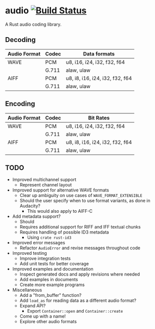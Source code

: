 # audio [![Build Status](https://travis-ci.org/brianuosseph/audio.svg?branch=master)](https://travis-ci.org/brianuosseph/audio)
A Rust audio coding library.

## Decoding

| Audio Format | Codec | Data formats |
| ------ | ----- | --------- |
| WAVE | PCM   | u8, i16, i24, i32, f32, f64 |
|      | G.711 | alaw, ulaw |
| AIFF | PCM   | u8, i8, i16, i24, i32, f32, f64 |
|      | G.711 | alaw, ulaw |

## Encoding

| Audio Format | Codec | Bit Rates |
| ------ | ----- | --------- |
| WAVE | PCM   | u8, i16, i24, i32, f32, f64 |
|      | G.711 | alaw, ulaw |
| AIFF | PCM   | u8, i8, i16, i24, i32, f32, f64 |
|      | G.711 | alaw, ulaw |

## TODO
- Improved multichannel support
  - Represent channel layout
- Improved support for alternative WAVE formats
  - Clear up ambiguity on use cases of `WAVE_FORMAT_EXTENSIBLE`
  - Should the user specify when to use format variants, as done in Audacity?
    - This would also apply to AIFF-C
- Add metadata support?
  - Should
  - Requires additional support for RIFF and IFF textual chunks
  - Requires handling of possible ID3 metadata
    - Using `crate rust-id3`
- Improved error messages
  - Refactor `AudioError` and revise messages throughout code
- Improved testing
  - Improve integration tests
  - Add unit tests for better coverage
- Improved examples and documentation
  - Inspect generated docs and apply revisions where needed
  - Add examples in documents
  - Create more example programs
- Miscellaneous
  - Add a "from_buffer" function?
  - Add `load_as` for reading data as a different audio format?
  - Expand API?
    - Export `Container::open` and `Container::create`
  - Come up with a name!
  - Explore other audio formats
